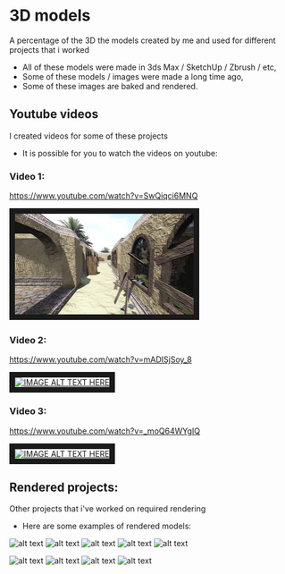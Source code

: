 # 3D models

A percentage of the 3D the models created by me and used for different projects that i worked 
* All of these models were made in 3ds Max / SketchUp / Zbrush / etc,
* Some of these models / images were made a long time ago,
* Some of these images are baked and rendered.

## Youtube videos

I created videos for some of these projects
* It is possible for you to watch the videos on youtube:

### Video 1:
https://www.youtube.com/watch?v=SwQiqci6MNQ

<a href="https://www.youtube.com/watch?v=SwQiqci6MNQ
" target="_blank"><img src="https://github.com/andrei-voia/android_game_project/blob/master/yticon.jpg" 
alt="IMAGE ALT TEXT HERE" width="320" height="180" border="10" /></a>

### Video 2:
https://www.youtube.com/watch?v=mADISjSoy_8

<a href="https://www.youtube.com/watch?v=mADISjSoy_8
" target="_blank"><img src="https://github.com/andrei-voia/personal_3D_models/blob/master/mq3%20(1).jpg" 
alt="IMAGE ALT TEXT HERE" width="320" height="180" border="10" /></a>

### Video 3:
https://www.youtube.com/watch?v=_moQ64WYgIQ

<a href="https://www.youtube.com/watch?v=_moQ64WYgIQ
" target="_blank"><img src="https://github.com/andrei-voia/personal_3D_models/blob/master/mq3.jpg" 
alt="IMAGE ALT TEXT HERE" width="320" height="180" border="10" /></a>


## Rendered projects:

Other projects that i've worked on required rendering
* Here are some examples of rendered models:

![alt text](https://github.com/andrei-voia/personal_3D_models/blob/master/imgs/audi_R8.png "image")
![alt text](https://github.com/andrei-voia/personal_3D_models/blob/master/imgs/09.jpg "image")
![alt text](https://github.com/andrei-voia/personal_3D_models/blob/master/imgs/chestii%20albe.jpg "image")
![alt text](https://github.com/andrei-voia/personal_3D_models/blob/master/imgs/afara.jpg "image")
![alt text](https://github.com/andrei-voia/personal_3D_models/blob/master/imgs/afara%20sus.jpg "image")

![alt text](https://github.com/andrei-voia/personal_3D_models/blob/master/imgs/photo11.jpg "image")
![alt text](https://github.com/andrei-voia/personal_3D_models/blob/master/imgs/photo07.jpg "image")
![alt text](https://github.com/andrei-voia/personal_3D_models/blob/master/imgs/photo26.jpg "image")
![alt text](https://github.com/andrei-voia/personal_3D_models/blob/master/imgs/photo28.jpg "image")


